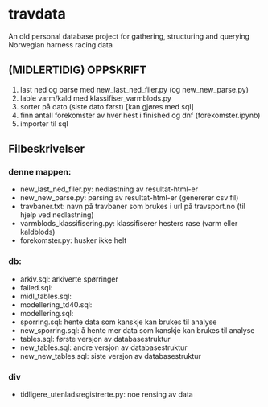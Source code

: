 # travdata
An old personal database project for gathering, structuring and querying Norwegian harness racing data

## (MIDLERTIDIG) OPPSKRIFT
1. last ned og parse med new_last_ned_filer.py (og new_new_parse.py)
2. lable varm/kald med klassifiser_varmblods.py
3. sorter på dato (siste dato først) [kan gjøres med sql]
4. finn antall forekomster av hver hest i finished og dnf (forekomster.ipynb)
5. importer til sql

## Filbeskrivelser

### denne mappen:

- new_last_ned_filer.py: nedlastning av resultat-html-er
- new_new_parse.py: parsing av resultat-html-er (genererer csv fil)
- travbaner.txt: navn på travbaner som brukes i url på travsport.no (til hjelp ved nedlastning)
- varmblods_klassifisering.py: klassifiserer hesters rase (varm eller kaldblods)
- forekomster.py: husker ikke helt

### db:

- arkiv.sql: arkiverte spørringer
- failed.sql:
- midl_tables.sql:
- modellering_td40.sql:
- modellering.sql:
- sporring.sql: hente data som kanskje kan brukes til analyse
- new_sporring.sql: å hente mer data som kanskje kan brukes til analyse
- tables.sql: første versjon av databasestruktur
- new_tables.sql: andre versjon av databasestruktur
- new_new_tables.sql: siste versjon av databasestruktur

### div

- tidligere_utenladsregistrerte.py: noe rensing av data
